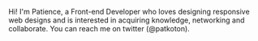 Hi! I'm Patience, a Front-end Developer who loves designing responsive web designs and is interested in acquiring knowledge, networking and collaborate.
You can reach me on twitter (@patkoton).
